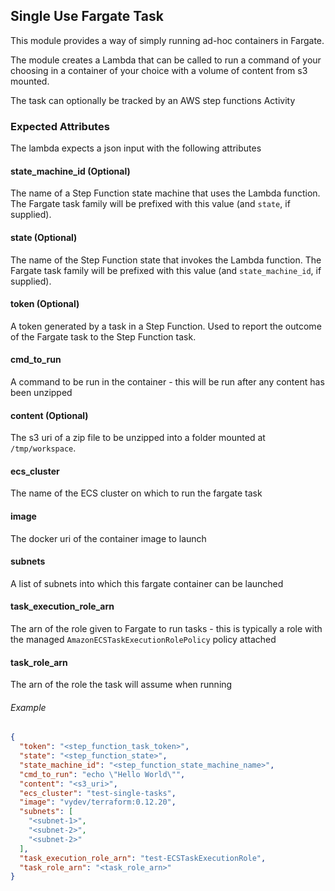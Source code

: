 ## Single Use Fargate Task

This module provides a way of simply running ad-hoc containers in Fargate.

The module creates a Lambda that can be called to run a command of your choosing in a container of your choice with a
volume of content from s3 mounted.

The task can optionally be tracked by an AWS step functions Activity


### Expected Attributes
The lambda expects a json input with the following attributes

#### state_machine_id (Optional)
The name of a Step Function state machine that uses the Lambda function. The Fargate task family will be prefixed with this value (and `state`, if supplied).

#### state (Optional)
The name of the Step Function state that invokes the Lambda function. The Fargate task family will be prefixed with this value (and `state_machine_id`, if supplied).

#### token (Optional)
A token generated by a task in a Step Function. Used to report the outcome of the Fargate task to the Step Function task.

#### cmd_to_run
A command to be run in the container - this will be run after any content has been unzipped

#### content (Optional)
The s3 uri of a zip file to be unzipped into a folder mounted at `/tmp/workspace`.

#### ecs_cluster
The name of the ECS cluster on which to run the fargate task

#### image
The docker uri of the container image to launch

#### subnets
A list of subnets into which this fargate container can be launched

#### task_execution_role_arn
The arn of the role given to Fargate to run tasks - this is typically a role with the managed 
`AmazonECSTaskExecutionRolePolicy` policy attached

#### task_role_arn
The arn of the role the task will assume when running

###### Example
```json
{
  "token": "<step_function_task_token>",
  "state": "<step_function_state>",
  "state_machine_id": "<step_function_state_machine_name>",
  "cmd_to_run": "echo \"Hello World\"",
  "content": "<s3_uri>",
  "ecs_cluster": "test-single-tasks",
  "image": "vydev/terraform:0.12.20",
  "subnets": [
    "<subnet-1>",
    "<subnet-2>",
    "<subnet-2>"
  ],
  "task_execution_role_arn": "test-ECSTaskExecutionRole",
  "task_role_arn": "<task_role_arn>"
}
```
